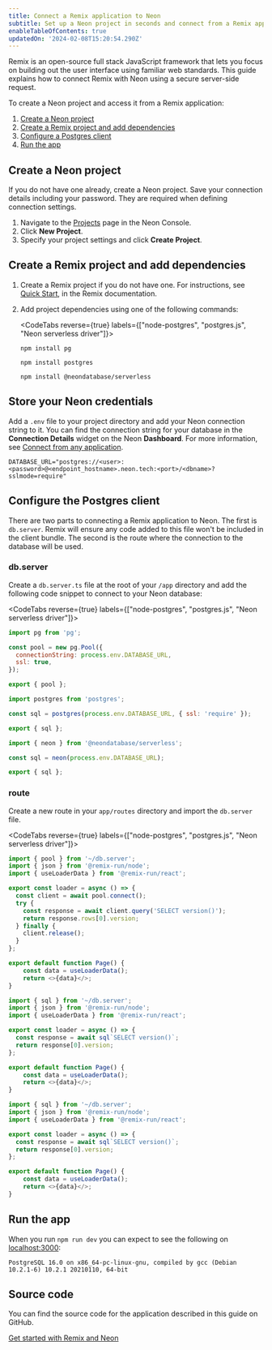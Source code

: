 ```yaml
---
title: Connect a Remix application to Neon
subtitle: Set up a Neon project in seconds and connect from a Remix application
enableTableOfContents: true
updatedOn: '2024-02-08T15:20:54.290Z'
---
```



Remix is an open-source full stack JavaScript framework that lets you focus on building out the user interface using familiar web standards. This guide explains how to connect Remix with Neon using a secure server-side request.

To create a Neon project and access it from a Remix application:

1. [Create a Neon project](#create-a-neon-project)
2. [Create a Remix project and add dependencies](#create-a-remix-project-and-add-dependencies)
3. [Configure a Postgres client](#configure-the-postgres-client)
4. [Run the app](#run-the-app)

## Create a Neon project

If you do not have one already, create a Neon project. Save your connection details including your password. They are required when defining connection settings.

1. Navigate to the [Projects](https://console.neon.tech/app/projects) page in the Neon Console.
2. Click **New Project**.
3. Specify your project settings and click **Create Project**.

## Create a Remix project and add dependencies

1. Create a Remix project if you do not have one. For instructions, see [Quick Start](https://remix.run/docs/en/main/start/quickstart), in the Remix documentation.

2. Add project dependencies using one of the following commands:

    <CodeTabs reverse={true} labels={["node-postgres", "postgres.js", "Neon serverless driver"]}>

      ```shell
      npm install pg
      ```

      ```shell
      npm install postgres
      ```

      ```shell
      npm install @neondatabase/serverless
      ```

    </CodeTabs>

## Store your Neon credentials

Add a `.env` file to your project directory and add your Neon connection string to it. You can find the connection string for your database in the **Connection Details** widget on the Neon **Dashboard**. For more information, see [Connect from any application](/docs/connect/connect-from-any-app).

```shell shouldWrap
DATABASE_URL="postgres://<user>:<password>@<endpoint_hostname>.neon.tech:<port>/<dbname>?sslmode=require"
```

## Configure the Postgres client

There are two parts to connecting a Remix application to Neon. The first is `db.server`. Remix will ensure any code added to this file won't be included in the client bundle. The second is the route where the connection to the database will be used.

### db.server

Create a `db.server.ts` file at the root of your `/app` directory and add the following code snippet to connect to your Neon database:

<CodeTabs reverse={true} labels={["node-postgres", "postgres.js", "Neon serverless driver"]}>

```javascript
import pg from 'pg';

const pool = new pg.Pool({
  connectionString: process.env.DATABASE_URL,
  ssl: true,
});

export { pool };
```

```javascript
import postgres from 'postgres';

const sql = postgres(process.env.DATABASE_URL, { ssl: 'require' });

export { sql };
```

```javascript
import { neon } from '@neondatabase/serverless';

const sql = neon(process.env.DATABASE_URL);

export { sql };
```

</CodeTabs>

### route

Create a new route in your `app/routes` directory and import the `db.server` file.  

<CodeTabs reverse={true} labels={["node-postgres", "postgres.js", "Neon serverless driver"]}>

```javascript
import { pool } from '~/db.server';
import { json } from '@remix-run/node';
import { useLoaderData } from '@remix-run/react';

export const loader = async () => {
  const client = await pool.connect();
  try {
    const response = await client.query('SELECT version()');
    return response.rows[0].version;
  } finally {
    client.release();
  }
};

export default function Page() {
    const data = useLoaderData();
    return <>{data}</>;
}
```

```javascript
import { sql } from '~/db.server';
import { json } from '@remix-run/node';
import { useLoaderData } from '@remix-run/react';

export const loader = async () => {
  const response = await sql`SELECT version()`;
  return response[0].version;
};

export default function Page() {
    const data = useLoaderData();
    return <>{data}</>;
}
```

```javascript
import { sql } from '~/db.server';
import { json } from '@remix-run/node';
import { useLoaderData } from '@remix-run/react';

export const loader = async () => {
  const response = await sql`SELECT version()`;
  return response[0].version;
};

export default function Page() {
    const data = useLoaderData();
    return <>{data}</>;
}
```

</CodeTabs>

## Run the app

When you run `npm run dev` you can expect to see the following on [localhost:3000](localhost:3000):

```shell shouldWrap
PostgreSQL 16.0 on x86_64-pc-linux-gnu, compiled by gcc (Debian 10.2.1-6) 10.2.1 20210110, 64-bit
```

## Source code

You can find the source code for the application described in this guide on GitHub.

<DetailIconCards>

  <a href="https://github.com/neondatabase/examples/tree/main/with-remix" description="Get started with Remix and Neon" icon="github">Get started with Remix and Neon</a>

</DetailIconCards>

<NeedHelp/>
